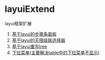 # layuiExtend
layui框架扩展

1. [基于layui的步骤条面板](step/index.html)
2. [基于layui的无限级联选择器](cascader/index.html)
3. [基于layui重写tree](eleTree/index.html/)
3. [下拉菜单(主要解决table中的下拉菜单不显示)](dropdown/index.html)
